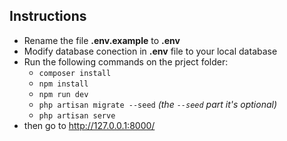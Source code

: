 ## Instructions

- Rename the file **.env.example** to **.env**
- Modify database conection in **.env** file to your local database
- Run the following commands on the prject folder:
    - `composer install`
    - `npm install`
    - `npm run dev`
    - `php artisan migrate --seed` *(the `--seed` part it's optional)*
    - `php artisan serve`
- then go to http://127.0.0.1:8000/
